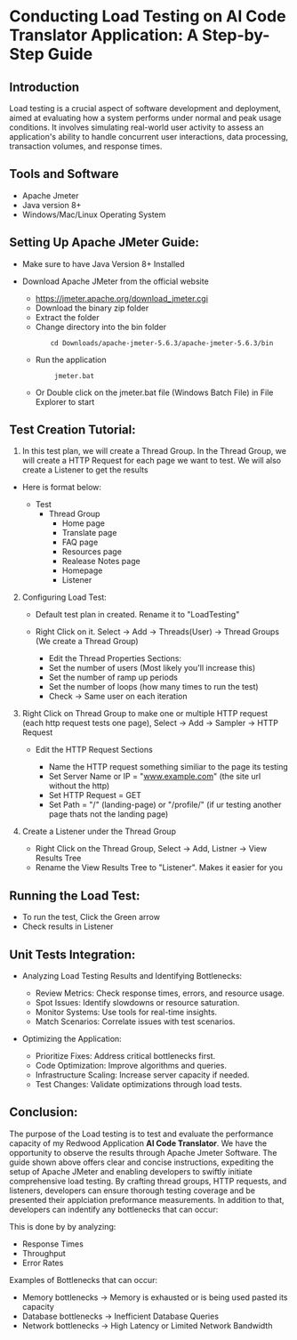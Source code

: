 # Conducting Load Testing on AI Code Translator Application: A Step-by-Step Guide

## Introduction
Load testing is a crucial aspect of software development and deployment, aimed at evaluating how a system performs under normal and peak usage conditions. It involves simulating real-world user activity to assess an application's ability to handle concurrent user interactions, data processing, transaction volumes, and response times.

## Tools and Software
  - Apache Jmeter
  - Java version 8+
  - Windows/Mac/Linux Operating System

## Setting Up Apache JMeter Guide:
  - Make sure to have Java Version 8+ Installed
  - Download Apache JMeter from the official website
    - https://jmeter.apache.org/download_jmeter.cgi
    - Download the binary zip folder
    - Extract the folder
    * Change directory into the bin folder
      
    ```
           cd Downloads/apache-jmeter-5.6.3/apache-jmeter-5.6.3/bin
    ```
    * Run the application
    ```
            jmeter.bat
    ```
    - Or Double click on the jmeter.bat file (Windows Batch File) in File Explorer to start
      
## Test Creation Tutorial:
  1) In this test plan, we will create a Thread Group. In the Thread Group, we will create a HTTP Request for each page we want to test. We will also create a Listener to get the results
  - Here is format below:
    
    - Test
      - Thread Group 
        - Home page
        - Translate page
        - FAQ page 
        - Resources page 
        - Realease Notes page
        - Homepage 
        - Listener
          
  2) Configuring Load Test:
     
     - Default test plan in created. Rename it to "LoadTesting"
     - Right Click on it. Select -> Add -> Threads(User) -> Thread Groups  (We create a Thread Group)
       
       - Edit the Thread Properties Sections:
       - Set the number of users (Most likely you'll increase this)
       - Set the number of ramp up periods
       - Set the number of loops (how many times to run the test)
       - Check -> Same user on each iteration
        
  4) Right Click on Thread Group to make one or multiple HTTP request (each http request tests one page), Select -> Add -> Sampler -> HTTP Request
     
     - Edit the HTTP Request Sections
       
       - Name the HTTP request something similiar to the page its testing 
       - Set Server Name or IP =  "www.example.com" (the site url without the http)
       - Set HTTP Request = GET
       - Set Path = "/" (landing-page) or "/profile/" (if ur testing another page thats not the landing page)
        
  5) Create a Listener under the Thread Group
     
     - Right Click on the Thread Group, Select -> Add, Listner -> View Results Tree
     - Rename the View Results Tree to "Listener". Makes it easier for you

## Running the Load Test:
  - To run the test, Click the Green arrow 
  - Check results in Listener

## Unit Tests Integration:
 
  - Analyzing Load Testing Results and Identifying Bottlenecks:
  
    - Review Metrics: Check response times, errors, and resource usage.
    - Spot Issues: Identify slowdowns or resource saturation.
    - Monitor Systems: Use tools for real-time insights.
    - Match Scenarios: Correlate issues with test scenarios.
  
  - Optimizing the Application:
  
    - Prioritize Fixes: Address critical bottlenecks first.
    - Code Optimization: Improve algorithms and queries.
    - Infrastructure Scaling: Increase server capacity if needed.
    - Test Changes: Validate optimizations through load tests.

## Conclusion:
The purpose of the Load testing is to test and evaluate the performance capacity of my Redwood Application **AI Code Translator**. We have the opportunity to observe the results through Apache Jmeter Software.
The guide shown above offers clear and concise instructions, expediting the setup of Apache JMeter and enabling developers to swiftly initiate comprehensive load testing. By crafting thread groups, HTTP requests, and listeners, developers can ensure thorough testing coverage and be presented their applciation preformance measurements. In addition to that, developers can indentify any bottlenecks that can occur:

This is done by by analyzing:
  - Response Times
  - Throughput
  - Error Rates

Examples of Bottlenecks that can occur:
  - Memory bottlenecks -> Memory is exhausted or is being used pasted its capacity
  - Database bottlenecks -> Inefficient Database Queries
  - Network bottlenecks -> High Latency or Limited Network Bandwidth




